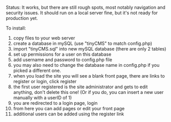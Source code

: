 Status:
It works, but there are still rough spots, most notably navigation and security issues.  It should run on a local server fine, but it's not ready for production yet.

To install:
1. copy files to your web server
2. create a database in mySQL (use "tinyCMS" to match config.php)
3. import "tinyCMS.sql" into new mySQL database (there are only 2 tables)
4. set up permissions for a user on this database 
5. add username and password to config.php file 
6. you may also need to change the database name in config.php if you picked a different one.
7. when you load the site you will see a blank front page, there are links to register or login, click register
8. the first user registered is the site administrator and gets to edit anything, don't delete this one! (Or if you do, you can insert a new user manually with a userID of 1)
9. you are redirected to a login page, login
10. from here you can add pages or edit your front page
11. additional users can be added using the register link